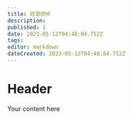 ```yaml
---
title: 目录同步
description: 
published: 1
date: 2023-05-12T04:48:04.752Z
tags: 
editor: markdown
dateCreated: 2023-05-12T04:48:04.752Z
---
```


# Header
Your content here